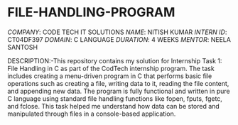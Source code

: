 # FILE-HANDLING-PROGRAM
*COMPANY*: CODE TECH IT SOLUTIONS 
*NAME*: NITISH KUMAR 
*INTERN ID*: CT04DF397
*DOMAIN*: C LANGUAGE 
*DURATION*: 4 WEEKS 
*MENTOR*: NEELA SANTOSH

DESCRIPTION:-This repository contains my solution for Internship Task 1: File Handling in C as part of the CodTech internship program. The task includes creating a menu-driven program in C that performs basic file operations such as creating a file, writing data to it, reading the file content, and appending new data. The program is fully functional and written in pure C language using standard file handling functions like fopen, fputs, fgetc, and fclose. This task helped me understand how data can be stored and manipulated through files in a console-based application.
